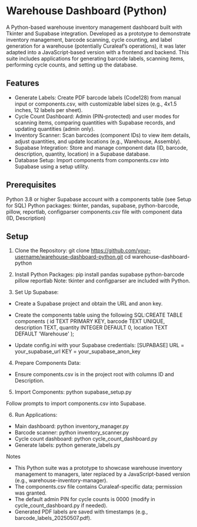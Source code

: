# Warehouse Dashboard (Python)

A Python-based warehouse inventory management dashboard built with Tkinter and Supabase integration. Developed as a prototype to demonstrate inventory management, barcode scanning, cycle counting, and label generation for a warehouse (potentially Curaleaf’s operations), it was later adapted into a JavaScript-based version with a frontend and backend. This suite includes applications for generating barcode labels, scanning items, performing cycle counts, and setting up the database.

## Features

- Generate Labels: Create PDF barcode labels (Code128) from manual input or components.csv, with customizable label sizes (e.g., 4x1.5 inches, 12 labels per sheet).
- Cycle Count Dashboard: Admin (PIN-protected) and user modes for scanning items, comparing quantities with Supabase records, and updating quantities (admin only).
- Inventory Scanner: Scan barcodes (component IDs) to view item details, adjust quantities, and update locations (e.g., Warehouse, Assembly).
- Supabase Integration: Store and manage component data (ID, barcode, description, quantity, location) in a Supabase database.
- Database Setup: Import components from components.csv into Supabase using a setup utility.

## Prerequisites

Python 3.8 or higher
Supabase account with a components table (see Setup for SQL)
Python packages: tkinter, pandas, supabase, python-barcode, pillow, reportlab, configparser
components.csv file with component data (ID, Description)

## Setup

1. Clone the Repository:
git clone https://github.com/your-username/warehouse-dashboard-python.git
cd warehouse-dashboard-python

2. Install Python Packages:
pip install pandas supabase python-barcode pillow reportlab
Note: tkinter and configparser are included with Python.

3. Set Up Supabase:
- Create a Supabase project and obtain the URL and anon key.
- Create the components table using the following SQL:CREATE TABLE components (
    id TEXT PRIMARY KEY,
    barcode TEXT UNIQUE,
    description TEXT,
    quantity INTEGER DEFAULT 0,
    location TEXT DEFAULT 'Warehouse'
);

- Update config.ini with your Supabase credentials:
[SUPABASE]
URL = your_supabase_url
KEY = your_supabase_anon_key

4. Prepare Components Data:
- Ensure components.csv is in the project root with columns ID and Description.

5. Import Components:
python supabase_setup.py

Follow prompts to import components.csv into Supabase.

6. Run Applications:
- Main dashboard: python inventory_manager.py
- Barcode scanner: python inventory_scanner.py
- Cycle count dashboard: python cycle_count_dashboard.py
- Generate labels: python generate_labels.py

Notes

- This Python suite was a prototype to showcase warehouse inventory management to managers, later replaced by a JavaScript-based version (e.g., warehouse-inventory-manager).
- The components.csv file contains Curaleaf-specific data; permission was granted.
- The default admin PIN for cycle counts is 0000 (modify in cycle_count_dashboard.py if needed).
- Generated PDF labels are saved with timestamps (e.g., barcode_labels_20250507.pdf).


